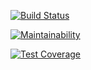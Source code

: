 [![Build Status](https://travis-ci.org/juliastetskaya/project-lvl3-s194.svg?branch=master)](https://travis-ci.org/juliastetskaya/project-lvl3-s194)

[![Maintainability](https://api.codeclimate.com/v1/badges/1cefabb1ee09bb7b593f/maintainability)](https://codeclimate.com/github/juliastetskaya/project-lvl3-s194/maintainability)

[![Test Coverage](https://api.codeclimate.com/v1/badges/1cefabb1ee09bb7b593f/test_coverage)](https://codeclimate.com/github/juliastetskaya/project-lvl3-s194/test_coverage)
